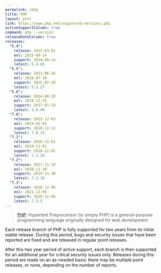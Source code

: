 ```yaml
---
permalink: /php
title: PHP
layout: post
link: https://www.php.net/supported-versions.php
activeSupportColumn: true
command: php --version
releaseDateColumn: true
releases:
  "5.4":
    release: 2012-03-01
    eol: 2015-09-14
    support: 2014-09-14
    latest: 5.4.45
  "5.5":
    release: 2013-06-20
    eol: 2016-07-10
    support: 2015-07-10
    latest: 5.5.27
  "5.6":
    release: 2014-08-28
    eol: 2018-12-31
    support: 2017-01-19
    latest: 5.6.40
  "7.0":
    release: 2015-12-03
    eol: 2019-01-01
    support: 2018-12-12
    latest: 7.0.33
  "7.1":
    release: 2016-12-01
    eol: 2019-12-01
    support: 2018-12-01
    latest: 7.1.29
  "7.2":
    release: 2017-11-30
    eol: 2020-11-30
    support: 2019-11-30
    latest: 7.2.18
  "7.3":
    release: 2018-12-06
    eol: 2021-12-06
    support: 2020-12-06
    latest: 7.3.5
---
```


> [PHP](https://www.php.net/): Hypertext Preprocessor (or simply PHP) is a general-purpose programming language originally designed for web development.

Each release branch of PHP is fully supported for two years from its initial stable release. During this period, bugs and security issues that have been reported are fixed and are released in regular point releases.

After this two year period of active support, each branch is then supported for an additional year for critical security issues only. Releases during this period are made on an as-needed basis: there may be multiple point releases, or none, depending on the number of reports.
